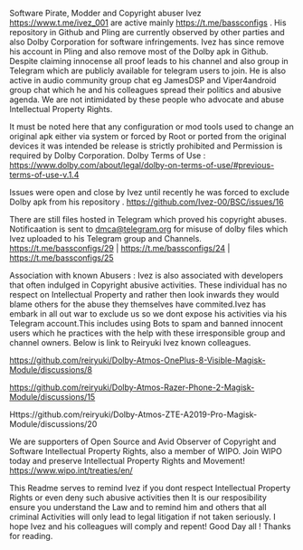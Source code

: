 Software Pirate, Modder and Copyright abuser Ivez https://www.t.me/ivez_001 are active mainly https://t.me/bassconfigs . His repository in Github and Pling are currently observed by other parties and also Dolby Corporation for software infringements. Ivez has since remove his account in Pling and also remove most of the Dolby apk in Github. Despite claiming innocense all proof leads to his channel and also group in Telegram which are publicly available for telegram users to join. He is also active in audio community group chat eg JamesDSP and Viper4android group chat which he and his colleagues spread their politics and abusive agenda. We are not intimidated by these people who advocate and abuse Intellectual Property Rights.

It must be noted here that any configuration or mod tools used to change an original apk either via system or forced by Root or ported from the original devices it was intended be release is strictly prohibited and Permission is required by Dolby Corporation. Dolby Terms of Use : https://www.dolby.com/about/legal/dolby-on-terms-of-use/#previous-terms-of-use-v.1.4

Issues were open and close by Ivez until recently he was forced to exclude Dolby apk from his repository . https://github.com/Ivez-00/BSC/issues/16

There are still files hosted in Telegram which proved his copyright abuses. Notificaation is sent to dmca@telegram.org for misuse of dolby files which Ivez uploaded to his Telegram group and Channels.
https://t.me/bassconfigs/29  |  https://t.me/bassconfigs/24  |  https://t.me/bassconfigs/25

Association with known Abusers :
Ivez is also associated with developers that often indulged in Copyright abusive activities. These individual has no respect on Intellectual Property and rather then look inwards they would blame others for the abuse they themselves have commited.Ivez has embark in all out war to exclude us so we dont expose his activities via his Telegram account.This includes using Bots to spam and banned innocent users which he practices with the help with these irresponsible group and channel owners. Below is link to Reiryuki Ivez known colleagues.

https://github.com/reiryuki/Dolby-Atmos-OnePlus-8-Visible-Magisk-Module/discussions/8

https://github.com/reiryuki/Dolby-Atmos-Razer-Phone-2-Magisk-Module/discussions/15

Https://github.com/reiryuki/Dolby-Atmos-ZTE-A2019-Pro-Magisk-Module/discussions/20

We are supporters of Open Source and Avid Observer of Copyright and Software Intellectual Property Rights, also a member of WIPO. Join WIPO today and preserve Intellectual Property Rights and Movement!
https://www.wipo.int/treaties/en/

This Readme serves to remind Ivez if you dont respect Intellectual Property Rights or even deny such abusive activities then It is our resposibility ensure you understand the Law and to remind him and others that all criminal Activities will only lead to legal litigation if not taken seriously. I hope Ivez and his colleagues will comply and repent! Good Day all ! Thanks for reading. 
